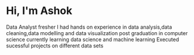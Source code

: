 # Hi, I'm Ashok
Data Analyst fresher I had hands on experience in data analysis,data cleaning,data modelling and data visualization
post graduation in computer science
currently learning data science and machine learning
Executed sucessful projects on different data sets
